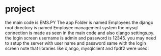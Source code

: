 # project
 the main code is EMS.PY
 The app Folder is named Employees
 the django root directory is named Employee management system
 the mysql connection is made as seen in the main code and also django settings.py. the login screen username is admin and password is 12345. you may need to setup the server with user name and password same with the login screen
note that libraries like django, mysqlclient and fpdf2 were used.
